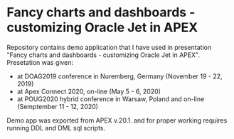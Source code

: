 # Fancy charts and dashboards - customizing Oracle Jet in APEX

Repository contains demo application that I have used in presentation "Fancy charts and dashboards - customizing Oracle Jet in APEX".
Presetation was given:
- at DOAG2019 conference in Nuremberg, Germany (November 19 - 22, 2019)
- at Apex Connect 2020, on-line (May 5 - 6, 2020) 
- at POUG2020 hybrid conference in Warsaw, Poland and on-line (Semptember 11 - 12, 2020)

Demo app was exported from APEX v.20.1. and for proper working requires running DDL and DML sql scripts. 
